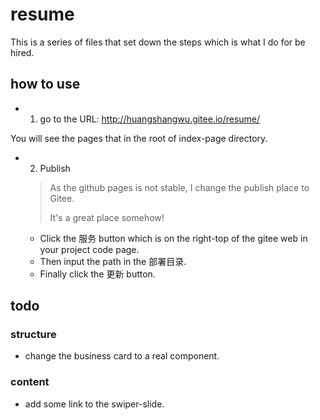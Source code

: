 # resume
This is a series of files that set down the steps which is what I do for be hired.

## how to use 
- 1. go to the URL: http://huangshangwu.gitee.io/resume/

You will see the pages that in the root of index-page directory.

- 2. Publish
  > As the github pages is not stable, I change the publish place to Gitee. <p> It's a great place somehow!</p>
  
  - Click the 服务 button which is on the right-top of the gitee web in your project code page.
  - Then input the path in the 部署目录.
  - Finally click the 更新 button. 
## todo
### structure
- change the business card to a real component.
### content
- add some link to the swiper-slide.
